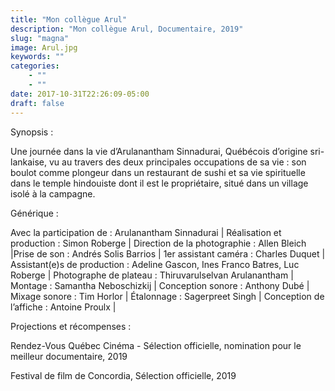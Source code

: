 ```yaml
---
title: "Mon collègue Arul"
description: "Mon collègue Arul, Documentaire, 2019"
slug: "magna"
image: Arul.jpg
keywords: ""
categories: 
    - ""
    - ""
date: 2017-10-31T22:26:09-05:00
draft: false
---
```

Synopsis :

Une journée dans la vie d’Arulanantham Sinnadurai, Québécois d’origine sri-lankaise, vu au travers des deux principales occupations de sa vie : son boulot comme plongeur dans un restaurant de sushi et sa vie spirituelle dans le temple hindouiste dont il est le propriétaire, situé dans un village isolé à la campagne.

Générique :

Avec la participation de : Arulanantham Sinnadurai | Réalisation et production : Simon Roberge | Direction de la photographie : Allen Bleich |Prise de son : Andrés Solis Barrios | 1er assistant caméra : Charles Duquet | Assistant(e)s de production : Adeline Gascon, Ines Franco Batres, Luc Roberge | Photographe de plateau : Thiruvarulselvan Arulanantham | Montage : Samantha Neboschizkij | Conception sonore : Anthony Dubé | Mixage sonore : Tim Horlor | Étalonnage : Sagerpreet Singh | Conception de l’affiche : Antoine Proulx |

Projections et récompenses : 

Rendez-Vous Québec Cinéma - Sélection officielle, nomination pour le meilleur documentaire, 2019

Festival de film de Concordia, Sélection officielle, 2019
